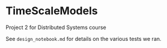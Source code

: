 # TimeScaleModels
Project 2 for Distributed Systems course

See `design_notebook.md` for details on the various tests we ran.